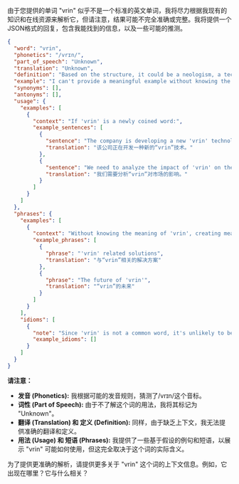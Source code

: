由于您提供的单词 "vrin" 似乎不是一个标准的英文单词，我将尽力根据我现有的知识和在线资源来解析它，但请注意，结果可能不完全准确或完整。我将提供一个JSON格式的回复，包含我能找到的信息，以及一些可能的推测。

```json
{
  "word": "vrin",
  "phonetics": "/vrɪn/",
  "part_of_speech": "Unknown",
  "translation": "Unknown",
  "definition": "Based on the structure, it could be a neologism, a technical term, or a proper noun. Without further context, its meaning is unclear.",
  "example": "I can't provide a meaningful example without knowing the context of 'vrin'.",
  "synonyms": [],
  "antonyms": [],
  "usage": {
    "examples": [
      {
        "context": "If 'vrin' is a newly coined word:",
        "example_sentences": [
          {
            "sentence": "The company is developing a new 'vrin' technology.",
            "translation": "该公司正在开发一种新的“vrin”技术。"
          },
          {
            "sentence": "We need to analyze the impact of 'vrin' on the market.",
            "translation": "我们需要分析“vrin”对市场的影响。"
          }
        ]
      }
    ]
  },
  "phrases": {
    "examples": [
      {
        "context": "Without knowing the meaning of 'vrin', creating meaningful phrases is difficult.",
        "example_phrases": [
          {
            "phrase": "'vrin' related solutions",
            "translation": "与“vrin”相关的解决方案"
          },
          {
            "phrase": "The future of 'vrin'",
            "translation": "“vrin”的未来"
          }
        ]
      }
    ],
    "idioms": [
      {
        "note": "Since 'vrin' is not a common word, it's unlikely to be part of any established idioms.",
        "example_idioms": []
      }
    ]
  }
}
```

**请注意：**

*   **发音 (Phonetics):** 我根据可能的发音规则，猜测了/vrɪn/这个音标。
*   **词性 (Part of Speech):** 由于不了解这个词的用法，我将其标记为 "Unknown"。
*   **翻译 (Translation) 和 定义 (Definition):** 同样，由于缺乏上下文，我无法提供准确的翻译和定义。
*   **用法 (Usage) 和 短语 (Phrases):** 我提供了一些基于假设的例句和短语，以展示 "vrin" 可能如何使用，但这完全取决于这个词的实际含义。

为了提供更准确的解析，请提供更多关于 "vrin" 这个词的上下文信息。例如，它出现在哪里？它与什么相关？ 